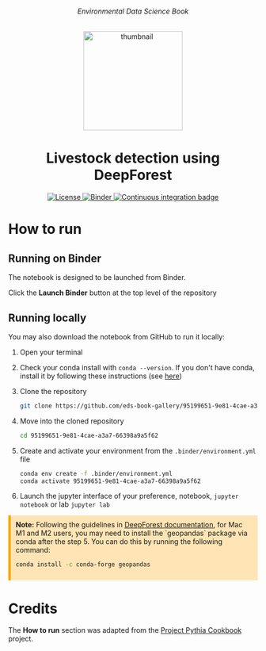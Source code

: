 <div align="center">
    <h6>Environmental Data Science Book</h6>
</div>

<p align="center">
<img src="https://github.com/alan-turing-institute/environmental-ds-book/blob/master/book/figures/logo/logo.png?raw=True" alt="thumbnail" width="200"/>
</p>

<div align="center">
    <h1>Livestock detection using DeepForest</h1>
</div>

<p align="center">
    <a href="https://github.com/eds-book-gallery/[repository name]/blob/main/LICENSE">
        <img alt="License" src="https://img.shields.io/badge/License-MIT-yellow.svg">
    </a>
    <a href="http://mybinder.org/v2/gh/eds-book-gallery/95199651-9e81-4cae-a3a7-66398a9a5f62/review?labpath=notebook.ipynb">
        <img alt="Binder" src="https://mybinder.org/badge_logo.svg">
    </a>
    <a href="https://github.com/eds-book-gallery/95199651-9e81-4cae-a3a7-66398a9a5f62/actions/workflows/render.yaml/badge.svg">
        <img alt="Continuous integration badge" src="https://github.com/eds-book-gallery/95199651-9e81-4cae-a3a7-66398a9a5f62/actions/workflows/render.yaml/badge.svg">
    </a>
    <br/>
</p>

# How to run

## Running on Binder
The notebook is designed to be launched from Binder. 

Click the **Launch Binder** button at the top level of the repository

## Running locally
You may also download the notebook from GitHub to run it locally:
1. Open your terminal

2. Check your conda install with `conda --version`. If you don't have conda, install it by following these instructions (see [here](https://docs.conda.io/en/latest/miniconda.html))

3. Clone the repository
    ```bash
    git clone https://github.com/eds-book-gallery/95199651-9e81-4cae-a3a7-66398a9a5f62.git
    ```

4. Move into the cloned repository
    ```bash
    cd 95199651-9e81-4cae-a3a7-66398a9a5f62
    ```

5. Create and activate your environment from the `.binder/environment.yml` file
    ```bash
    conda env create -f .binder/environment.yml
    conda activate 95199651-9e81-4cae-a3a7-66398a9a5f62
    ```  

6. Launch the jupyter interface of your preference, notebook, `jupyter notebook` or lab `jupyter lab`

<div style="background-color: #ffe4b5; padding: 10px; border-left: 5px solid #ffa500;">
<b>Note:</b> 
Following the guidelines in <a href="https://deepforest.readthedocs.io/en/v1.4.1/getting_started/install.html#geopandas-errors/">DeepForest documentation</a>, for Mac M1 and M2 users, you may need to install the `geopandas` package via conda after the step 5. You can do this by running the following command:

```bash
conda install -c conda-forge geopandas
```
</div>

# Credits
The **How to run** section was adapted from the [Project Pythia Cookbook](https://cookbooks.projectpythia.org/) project.